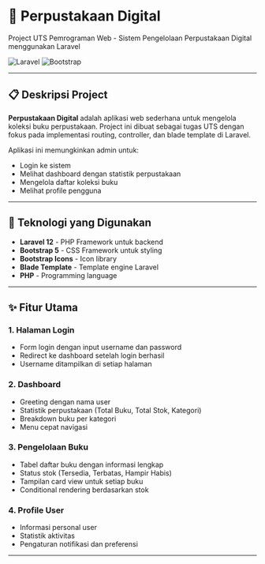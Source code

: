 # 📖 Perpustakaan Digital

Project UTS Pemrograman Web - Sistem Pengelolaan Perpustakaan Digital menggunakan Laravel

![Laravel](https://img.shields.io/badge/Laravel-12-FF2D20?style=for-the-badge&logo=laravel&logoColor=white)
![Bootstrap](https://img.shields.io/badge/Bootstrap-5-7952B3?style=for-the-badge&logo=bootstrap&logoColor=white)


---

## 📋 Deskripsi Project

**Perpustakaan Digital** adalah aplikasi web sederhana untuk mengelola koleksi buku perpustakaan. Project ini dibuat sebagai tugas UTS dengan fokus pada implementasi routing, controller, dan blade template di Laravel.

Aplikasi ini memungkinkan admin untuk:
- Login ke sistem
- Melihat dashboard dengan statistik perpustakaan
- Mengelola daftar koleksi buku
- Melihat profile pengguna

---

## 🚀 Teknologi yang Digunakan

- **Laravel 12** - PHP Framework untuk backend
- **Bootstrap 5** - CSS Framework untuk styling
- **Bootstrap Icons** - Icon library
- **Blade Template** - Template engine Laravel
- **PHP** - Programming language

---

## ✨ Fitur Utama

### 1. **Halaman Login**
- Form login dengan input username dan password
- Redirect ke dashboard setelah login berhasil
- Username ditampilkan di setiap halaman

### 2. **Dashboard**
- Greeting dengan nama user
- Statistik perpustakaan (Total Buku, Total Stok, Kategori)
- Breakdown buku per kategori
- Menu cepat navigasi

### 3. **Pengelolaan Buku**
- Tabel daftar buku dengan informasi lengkap
- Status stok (Tersedia, Terbatas, Hampir Habis)
- Tampilan card view untuk setiap buku
- Conditional rendering berdasarkan stok

### 4. **Profile User**
- Informasi personal user
- Statistik aktivitas
- Pengaturan notifikasi dan preferensi

---
